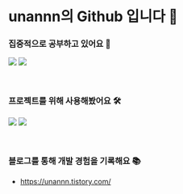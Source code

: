 # unannn의  Github 입니다 👋


### 집중적으로 공부하고 있어요 🔭

<img src="https://img.shields.io/badge/Java-007396?style=flat-square&logo=Java&logoColor=white"/></a>
<img src="https://img.shields.io/badge/Spring-6DB33F?style=flat-square&logo=Spring&logoColor=white"/></a>  
    
<br />

### 프로젝트를 위해 사용해봤어요 🛠
<img src="https://img.shields.io/badge/JavaScript-F7DF1E?style=flat-square&logo=JavaScript&logoColor=white"/></a>
<img src="https://img.shields.io/badge/React-61DAFB?style=flat-square&logo=React&logoColor=white"/></a>  
    
<br />

### 블로그를 통해 개발 경험을 기록해요 📚
- https://unannn.tistory.com/



<!--
               
### About me 😆

- 💻 Student Developer Interested in Backend
- 💻 Department of Computer Science in Sejong Univ.

### Studying Now 📚

- 🔥 I’m currently learning Java Spring and Argorithm.

### Activities 🤼‍♀️

- 👨🏻‍💻 SSAFY(삼성 SW아카데미) (2022.07 ~ 2022.12)
- 👨🏻‍💻 Sejong Univ. En# 20th (2020.03 ~ 2021.06)

-->



<!--
**unannn/unannn** is a ✨ _special_ ✨ repository because its `README.md` (this file) appears on your GitHub profile.

Here are some ideas to get you started:

- 🔭 I’m currently working on ...
- 🌱 I’m currently learning ...
- 👯 I’m looking to collaborate on ...
- 🤔 I’m looking for help with ...
- 💬 Ask me about ...
- 📫 How to reach me: ...
- 😄 Pronouns: ...
- ⚡ Fun fact: ...
-->
